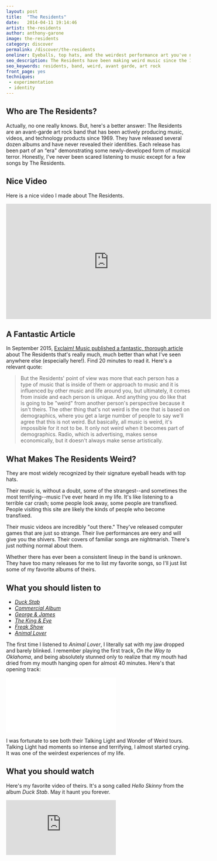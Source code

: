 ```yaml
---
layout: post
title:  "The Residents"
date:   2014-04-11 19:14:46
artist: the-residents
author: anthony-garone
image: the-residents
category: discover
permalink: /discover/the-residents
oneliner: Eyeballs, top hats, and the weirdest performance art you've never heard.
seo_description: The Residents have been making weird music since the 1960s and continue to terrify listeners to this day.
seo_keywords: residents, band, weird, avant garde, art rock
front_page: yes
techniques:
 - experimentation
 - identity
---
```

## Who are The Residents?

Actually, no one really knows. But, here's a better answer: The Residents are an avant-garde art rock band that has been actively producing music, videos, and technology products since 1969. They have released several dozen albums and have never revealed their identities. Each release has been part of an “era" demonstrating some newly-developed form of musical terror. Honestly, I've never been scared listening to music except for a few songs by The Residents.

## Nice Video

Here is a nice video I made about The Residents.

<div class="video-wrapper">
<iframe width="560" height="315" src="https://www.youtube.com/embed/pJz_ei_Ns20?rel=0" frameborder="0" allowfullscreen></iframe>
</div>

## A Fantastic Article

In September 2015, [Exclaim! Music published a fantastic, thorough article](http://exclaim.ca/Music/article/residents-more_than_what_ear_hears_coming_from) about The Residents that's really much, much better than what I've seen anywhere else (especially here!). Find 20 minutes to read it. Here's a relevant quote:

> But the Residents' point of view was more that each person has a type of music that is inside of them or approach to music and it is influenced by other music and life around you, but ultimately, it comes from inside and each person is unique. And anything you do like that is going to be "weird" from another person's perspective because it isn't theirs. The other thing that's not weird is the one that is based on demographics, where you get a large number of people to say we'll agree that this is not weird. But basically, all music is weird, it's impossible for it not to be. It only not weird when it becomes part of demographics. Radio, which is advertising, makes sense economically, but it doesn't always make sense artistically.

## What Makes The Residents Weird?

They are most widely recognized by their signature eyeball heads with top hats.

Their music is, without a doubt, some of the strangest--and sometimes the most terrifying--music I've ever heard in my life. It's like listening to a terrible car crash; some people look away, some people are transfixed. People visiting this site are likely the kinds of people who become transfixed.

Their music videos are incredibly "out there." They've released computer games that are just so strange. Their live performances are eery and will give you the shivers. Their covers of familiar songs are nightmarish. There's just nothing normal about them.

Whether there has ever been a consistent lineup in the band is unknown. They have too many releases for me to list my favorite songs, so I'll just list some of my favorite albums of theirs.

## What you should listen to

- *[Duck Stab](http://en.wikipedia.org/wiki/Duck_Stab/Buster_%26_Glen)*
- *[Commercial Album](http://en.wikipedia.org/wiki/Commercial_Album)*
- *[George &amp; James](http://en.wikipedia.org/wiki/George_%26_James)*
- *[The King &amp; Eye](http://en.wikipedia.org/wiki/The_King_%26_Eye)*
- *[Freak Show](http://en.wikipedia.org/wiki/Freak_Show/Freak_Show_Soundtrack)*
- *[Animal Lover](http://en.wikipedia.org/wiki/Animal_Lover)*

The first time I listened to *Animal Lover*, I literally sat with my jaw dropped and barely blinked. I remember playing the first track, *On the Way to Oklahoma*, and being absolutely stunned only to realize that my mouth had dried from my mouth hanging open for almost 40 minutes. Here's that opening track:

<div class="video-wrapper">
<iframe src="//www.youtube.com/embed/-9LsCc2XgJw" frameborder="0" allowfullscreen=""></iframe>
</div>

I was fortunate to see both their Talking Light and Wonder of Weird tours. Talking Light had moments so intense and terrifying, I almost started crying. It was one of the weirdest experiences of my life.

## What you should watch

Here's my favorite video of theirs. It's a song called *Hello Skinny* from the album *Duck Stab*. May it haunt you forever.

<div class="video-wrapper">
<iframe class="youtube-player" type="text/html" src="http://www.youtube.com/embed/AvJiyOPmsJs" allowfullscreen="" frameborder="0"></iframe>
</div>
